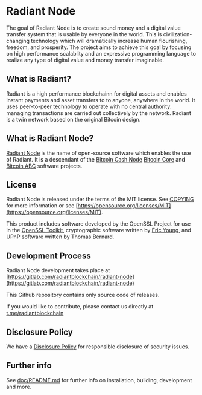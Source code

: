 Radiant Node
=================

The goal of Radiant Node is to create sound money and a digital value transfer
system that is usable by everyone in the world. This is civilization-changing 
technology which will dramatically increase human flourishing, freedom, and 
prosperity. The project aims to achieve this goal by focusing on high performance
scalablity and an expressive programming language to realize any type of digital
value and money transfer imaginable.

What is Radiant?
---------------------

Radiant is a high performance blockchainn for digital assets and enables instant 
payments and asset transfers to to anyone, anywhere in the world. It uses 
peer-to-peer technology to operate with no central authority: managing 
transactions are carried out collectively by the network. Radiant is a twin 
network based on the original Bitcoin design.

What is Radiant Node?
--------------------------

[Radiant Node](https://www.radiantblockchain.org) is the name of open-source
software which enables the use of Radiant. It is a descendant of the 
[Bitcoin Cash Node](https://bitcoincashnode.org) [Bitcoin Core](https://bitcoincore.org) 
and [Bitcoin ABC](https://www.bitcoinabc.org)
software projects.

License
-------

Radiant Node is released under the terms of the MIT license. See
[COPYING](COPYING) for more information or see
[https://opensource.org/licenses/MIT](https://opensource.org/licenses/MIT).

This product includes software developed by the OpenSSL Project for use in the
[OpenSSL Toolkit](https://www.openssl.org/), cryptographic software written by
[Eric Young](mailto:eay@cryptsoft.com), and UPnP software written by Thomas
Bernard.

Development Process
-------------------

Radiant Node development takes place at [https://gitlab.com/radiantblockchain/radiant-node](https://gitlab.com/radiantblockchain/radiant-node)

This Github repository contains only source code of releases.

If you would like to contribute, please contact us directly at
 [t.me/radiantblockchain](https://t.me/radiantblockchain)

Disclosure Policy
-----------------

We have a [Disclosure Policy](DISCLOSURE_POLICY.md) for responsible disclosure
of security issues.

Further info
------------

See [doc/README.md](doc/README.md) for further info on installation, building,
development and more.
